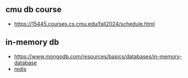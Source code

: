 ## cmu db course 
- https://15445.courses.cs.cmu.edu/fall2024/schedule.html
## in-memory db
- https://www.mongodb.com/resources/basics/databases/in-memory-database
- [redis](https://architecturenotes.co/p/redis)
